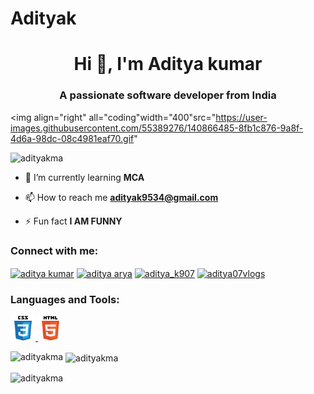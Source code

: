 # Adityak
<h1 align="center">Hi 👋, I'm Aditya kumar</h1>
<h3 align="center">A passionate software developer from India</h3>

<img align="right" all="coding"width="400"src="https://user-images.githubusercontent.com/55389276/140866485-8fb1c876-9a8f-4d6a-98dc-08c4981eaf70.gif"

<p align="left"> <img src="https://komarev.com/ghpvc/?username=adityakma&label=Profile%20views&color=0e75b6&style=flat" alt="adityakma" /> </p>

- 🌱 I’m currently learning **MCA**

- 📫 How to reach me **adityak9534@gmail.com**

- ⚡ Fun fact **I AM FUNNY**

<h3 align="left">Connect with me:</h3>
<p align="left">
<a href="https://linkedin.com/in/aditya kumar" target="blank"><img align="center" src="https://raw.githubusercontent.com/rahuldkjain/github-profile-readme-generator/master/src/images/icons/Social/linked-in-alt.svg" alt="aditya kumar" height="30" width="40" /></a>
<a href="https://fb.com/aditya arya" target="blank"><img align="center" src="https://raw.githubusercontent.com/rahuldkjain/github-profile-readme-generator/master/src/images/icons/Social/facebook.svg" alt="aditya arya" height="30" width="40" /></a>
<a href="https://instagram.com/aditya_k907" target="blank"><img align="center" src="https://raw.githubusercontent.com/rahuldkjain/github-profile-readme-generator/master/src/images/icons/Social/instagram.svg" alt="aditya_k907" height="30" width="40" /></a>
<a href="https://www.youtube.com/c/aditya07vlogs" target="blank"><img align="center" src="https://raw.githubusercontent.com/rahuldkjain/github-profile-readme-generator/master/src/images/icons/Social/youtube.svg" alt="aditya07vlogs" height="30" width="40" /></a>
</p>

<h3 align="left">Languages and Tools:</h3>
<p align="left"> <a href="https://www.w3schools.com/css/" target="_blank" rel="noreferrer"> <img src="https://raw.githubusercontent.com/devicons/devicon/master/icons/css3/css3-original-wordmark.svg" alt="css3" width="40" height="40"/> </a> <a href="https://www.w3.org/html/" target="_blank" rel="noreferrer"> <img src="https://raw.githubusercontent.com/devicons/devicon/master/icons/html5/html5-original-wordmark.svg" alt="html5" width="40" height="40"/> </a> </p>

<p><img align="left" src="https://github-readme-stats.vercel.app/api/top-langs?username=adityakma&show_icons=true&locale=en&layout=compact" alt="adityakma" /></p>

<p>&nbsp;<img align="center" src="https://github-readme-stats.vercel.app/api?username=adityakma&show_icons=true&locale=en" alt="adityakma" /></p>

<p><img align="center" src="https://github-readme-streak-stats.herokuapp.com/?user=adityakma&" alt="adityakma" /></p>
